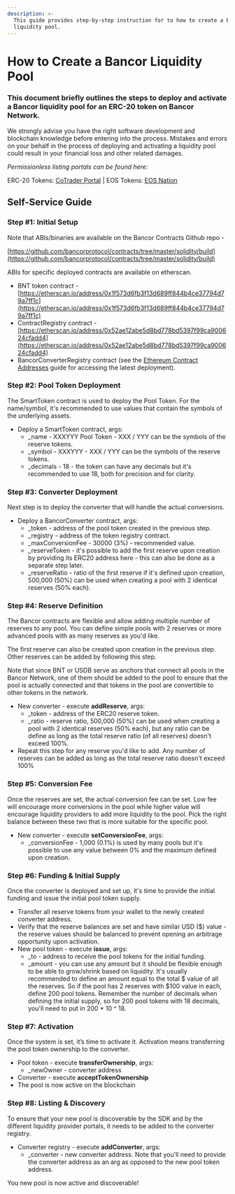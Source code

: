 ```yaml
---
description: >-
  This guide provides step-by-step instruction for to how to create a Bancor
  liquidity pool.
---
```


# How to Create a Bancor Liquidity Pool

### This document briefly outlines the steps to deploy and activate a Bancor liquidity pool for an ERC-20 token on Bancor Network.

We strongly advise you have the right software development and blockchain knowledge before entering into the process. Mistakes and errors on your behalf in the process of deploying and activating a liquidity pool could result in your financial loss and other related damages.

_Permissionless listing portals can be found here:_

ERC-20 Tokens: [CoTrader Portal](https://bancor.cotrader.com/) \| EOS Tokens: [EOS Nation](https://bancor.eosnation.io/)

## Self-Service Guide

### Step \#1: Initial Setup

Note that ABIs/binaries are available on the Bancor Contracts Github repo -

[https://github.com/bancorprotocol/contracts/tree/master/solidity/build](https://github.com/bancorprotocol/contracts/tree/master/solidity/build)

ABIs for specific deployed contracts are available on etherscan.

* BNT token contract - [https://etherscan.io/address/0x1f573d6fb3f13d689ff844b4ce37794d79a7ff1c](https://etherscan.io/address/0x1f573d6fb3f13d689ff844b4ce37794d79a7ff1c)
* ContractRegistry contract - [https://etherscan.io/address/0x52ae12abe5d8bd778bd5397f99ca900624cfadd4](https://etherscan.io/address/0x52ae12abe5d8bd778bd5397f99ca900624cfadd4)
* BancorConverterRegistry contract \(see the [Ethereum Contract Addresses](../network-data-and-stats/ethereum-contract-addresses.md) guide for accessing the latest deployment\).

### Step \#2: Pool Token Deployment

The SmartToken contract is used to deploy the Pool Token. For the name/symbol, it's recommended to use values that contain the symbols of the underlying assets.

* Deploy a SmartToken contract, args:
  * \_name - XXXYYY Pool Token - XXX / YYY can be the symbols of the reserve tokens.
  * \_symbol - XXXYYY - XXX / YYY can be the symbols of the reserve tokens.
  * \_decimals - 18 - the token can have any decimals but it's recommended to use 18, both for precision and for clarity.

### Step \#3: Converter Deployment

Next step is to deploy the converter that will handle the actual conversions.

* Deploy a BancorConverter contract, args:
  * \_token - address of the pool token created in the previous step.
  * \_registry - address of the token registry contract.
  * \_maxConversionFee - 30000 \(3%\) - recommended value.
  * \_reserveToken - it's possible to add the first reserve upon creation by providing its ERC20 address here - this can also be done as a separate step later.
  * \_reserveRatio - ratio of the first reserve if it's defined upon creation, 500,000 \(50%\) can be used when creating a pool with 2 identical reserves \(50% each\).

### Step \#4: Reserve Definition

The Bancor contracts are flexible and allow adding multiple number of reserves to any pool. You can define simple pools with 2 reserves or more advanced pools with as many reserves as you'd like.

The first reserve can also be created upon creation in the previous step. Other reserves can be added by following this step.

Note that since BNT or USDB serve as anchors that connect all pools in the Bancor Network, one of them should be added to the pool to ensure that the pool is actually connected and that tokens in the pool are convertible to other tokens in the network.

* New converter - execute **addReserve**, args:
  * \_token - address of the ERC20 reserve token.
  * \_ratio - reserve ratio, 500,000 \(50%\) can be used when creating a pool with 2 identical reserves \(50% each\), but any ratio can be define as long as the total reserve ratio \(of all reserves\) doesn't exceed 100%.
* Repeat this step for any reserve you'd like to add. Any number of reserves can be added as long as the total reserve ratio doesn't exceed 100%

### Step \#5: Conversion Fee

Once the reserves are set, the actual conversion fee can be set. Low fee will encourage more conversions in the pool while higher value will encourage liquidity providers to add more liquidity to the pool. Pick the right balance between these two that is more suitable for the specific pool.

* New converter - execute **setConversionFee**, args:
  * \_conversionFee - 1,000 \(0.1%\) is used by many pools but it's possible to use any value between 0% and the maximum defined upon creation.

### Step \#6: Funding & Initial Supply

Once the converter is deployed and set up, it's time to provide the initial funding and issue the initial pool token supply.

* Transfer all reserve tokens from your wallet to the newly created converter address.
* Verify that the reserve balances are set and have similar USD \($\) value - the reserve values should be balanced to prevent opening an arbitrage opportunity upon activation.
* New pool token - execute **issue**, args:
  * \_to - address to receive the pool tokens for the initial funding.
  * \_amount - you can use any amount but it should be flexible enough to be able to grow/shrink based on liquidity. It's usually recommended to define an amount equal to the total $ value of all the reserves. So if the pool has 2 reserves with $100 value in each, define 200 pool tokens. Remember the number of decimals when defining the initial supply, so for 200 pool tokens with 18 decimals, you'll need to put in 200 \* 10 ^ 18.

### Step \#7: Activation

Once the system is set, it’s time to activate it. Activation means transferring the pool token ownership to the converter.

* Pool token - execute **transferOwnership**, args:
  * \_newOwner - converter address
* Converter - execute **acceptTokenOwnership**
* The pool is now active on the blockchain

### Step \#8: Listing & Discovery

To ensure that your new pool is discoverable by the SDK and by the different liquidity provider portals, it needs to be added to the converter registry.

* Converter registry - execute **addConverter**, args:
  * \_converter - new converter address. Note that you'll need to provide the converter address as an arg as opposed to the new pool token address.

You new pool is now active and discoverable!

